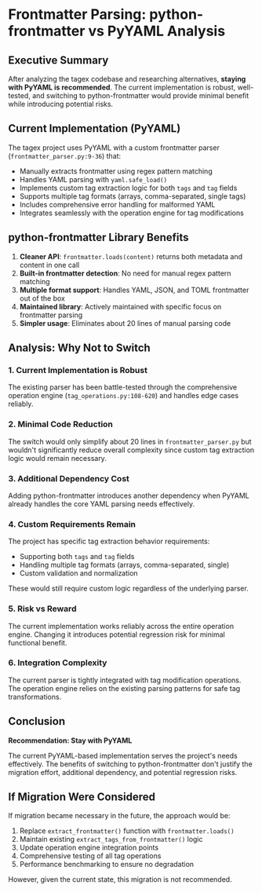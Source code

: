 # Frontmatter Parsing: python-frontmatter vs PyYAML Analysis

## Executive Summary

After analyzing the tagex codebase and researching alternatives, **staying with PyYAML is recommended**. The current implementation is robust, well-tested, and switching to python-frontmatter would provide minimal benefit while introducing potential risks.

## Current Implementation (PyYAML)

The tagex project uses PyYAML with a custom frontmatter parser (`frontmatter_parser.py:9-36`) that:

- Manually extracts frontmatter using regex pattern matching
- Handles YAML parsing with `yaml.safe_load()`
- Implements custom tag extraction logic for both `tags` and `tag` fields
- Supports multiple tag formats (arrays, comma-separated, single tags)
- Includes comprehensive error handling for malformed YAML
- Integrates seamlessly with the operation engine for tag modifications

## python-frontmatter Library Benefits

1. **Cleaner API**: `frontmatter.loads(content)` returns both metadata and content in one call
2. **Built-in frontmatter detection**: No need for manual regex pattern matching
3. **Multiple format support**: Handles YAML, JSON, and TOML frontmatter out of the box
4. **Maintained library**: Actively maintained with specific focus on frontmatter parsing
5. **Simpler usage**: Eliminates about 20 lines of manual parsing code

## Analysis: Why Not to Switch

### 1. Current Implementation is Robust
The existing parser has been battle-tested through the comprehensive operation engine (`tag_operations.py:108-620`) and handles edge cases reliably.

### 2. Minimal Code Reduction
The switch would only simplify about 20 lines in `frontmatter_parser.py` but wouldn't significantly reduce overall complexity since custom tag extraction logic would remain necessary.

### 3. Additional Dependency Cost
Adding python-frontmatter introduces another dependency when PyYAML already handles the core YAML parsing needs effectively.

### 4. Custom Requirements Remain
The project has specific tag extraction behavior requirements:

- Supporting both `tags` and `tag` fields
- Handling multiple tag formats (arrays, comma-separated, single)
- Custom validation and normalization

These would still require custom logic regardless of the underlying parser.

### 5. Risk vs Reward
The current implementation works reliably across the entire operation engine. Changing it introduces potential regression risk for minimal functional benefit.

### 6. Integration Complexity
The current parser is tightly integrated with tag modification operations. The operation engine relies on the existing parsing patterns for safe tag transformations.

## Conclusion

**Recommendation: Stay with PyYAML**

The current PyYAML-based implementation serves the project's needs effectively. The benefits of switching to python-frontmatter don't justify the migration effort, additional dependency, and potential regression risks.

## If Migration Were Considered

If migration became necessary in the future, the approach would be:

1. Replace `extract_frontmatter()` function with `frontmatter.loads()`
2. Maintain existing `extract_tags_from_frontmatter()` logic
3. Update operation engine integration points
4. Comprehensive testing of all tag operations
5. Performance benchmarking to ensure no degradation

However, given the current state, this migration is not recommended.